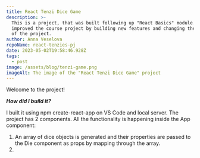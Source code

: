 ```yaml
---
title: React Tenzi Dice Game
description: >-
  This is a project, that was built following up "React Basics" module. I
  improved the course project by building new features and changing the design
  of the project. 
author: Anna Veselova
repoName: react-tenzies-pj
date: 2023-05-02T19:58:46.928Z
tags:
  - post
image: /assets/blog/tenzi-game.png
imageAlt: The image of the "React Tenzi Dice Game" project
---
```

Welcome to the project! 

_**How did I build it?**_

 I built it using npm create-react-app on VS Code and local server. The project has 2 components. All the functionality is happening inside the App component:

1. An array of dice objects is generated and their properties are passed to the Die component as props by mapping through the array. 
2.
